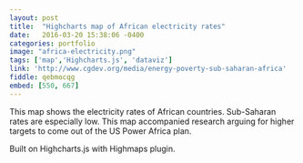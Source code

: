 ```yaml
---
layout: post
title:  "Highcharts map of African electricity rates"
date:   2016-03-20 15:38:06 -0400
categories: portfolio
image: "africa-electricity.png"
tags: ['map','Highcharts.js', 'dataviz']
link: 'http://www.cgdev.org/media/energy-poverty-sub-saharan-africa'
fiddle: qebmocqg
embed: [550, 667]
---
```


This map shows the electricity rates of African countries. Sub-Saharan rates are especially low. This map accompanied research arguing for higher targets to come out of the US Power Africa plan.

Built on Highcharts.js with Highmaps plugin.